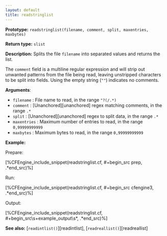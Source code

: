 ```yaml
---
layout: default
title: readstringlist
---
```


**Prototype:** `readstringlist(filename, comment, split, maxentries, maxbytes)`

**Return type:** `slist`

**Description:** Splits the file `filename` into separated
values and returns the list.

The `comment` field is a multiline regular expression and will strip out
unwanted patterns from the file being read, leaving unstripped characters to be
split into fields. Using the empty string (`""`) indicates no comments.

**Arguments**:

* `filename` : File name to read, in the range `"?(/.*)`
* `comment` : [Unanchored][unanchored] regex matching comments, in the range `.*`
* `split` : [Unanchored][unanchored] regex to split data, in the range `.*`
* `maxentries` : Maximum number of entries to read, in the range
`0,99999999999`
* `maxbytes` : Maximum bytes to read, in the range `0,99999999999`

**Example:**

Prepare:

[%CFEngine_include_snippet(readstringlist.cf, #\+begin_src prep, .*end_src)%]

Run:

[%CFEngine_include_snippet(readstringlist.cf, #\+begin_src cfengine3, .*end_src)%]

Output:

[%CFEngine_include_snippet(readstringlist.cf, #\+begin_src\s+example_output\s*, .*end_src)%]


**See also:** [`readintlist()`][readintlist], [`readreallist()`][readreallist]
